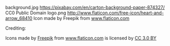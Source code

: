background.jpg  https://pixabay.com/en/carton-background-paper-874327/    CC0 Public Domain
logo.png        http://www.flaticon.com/free-icon/heart-and-arrow_68410   Icon made by Freepik from www.flaticon.com


Crediting:
<div>Icons made by <a href="http://www.freepik.com" title="Freepik">Freepik</a> from <a href="http://www.flaticon.com" title="Flaticon">www.flaticon.com</a> is licensed by <a href="http://creativecommons.org/licenses/by/3.0/" title="Creative Commons BY 3.0" target="_blank">CC 3.0 BY</a></div>
